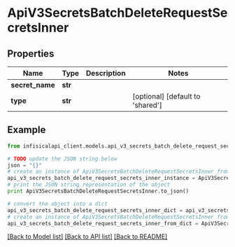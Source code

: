 # ApiV3SecretsBatchDeleteRequestSecretsInner


## Properties
Name | Type | Description | Notes
------------ | ------------- | ------------- | -------------
**secret_name** | **str** |  | 
**type** | **str** |  | [optional] [default to 'shared']

## Example

```python
from infisicalapi_client.models.api_v3_secrets_batch_delete_request_secrets_inner import ApiV3SecretsBatchDeleteRequestSecretsInner

# TODO update the JSON string below
json = "{}"
# create an instance of ApiV3SecretsBatchDeleteRequestSecretsInner from a JSON string
api_v3_secrets_batch_delete_request_secrets_inner_instance = ApiV3SecretsBatchDeleteRequestSecretsInner.from_json(json)
# print the JSON string representation of the object
print ApiV3SecretsBatchDeleteRequestSecretsInner.to_json()

# convert the object into a dict
api_v3_secrets_batch_delete_request_secrets_inner_dict = api_v3_secrets_batch_delete_request_secrets_inner_instance.to_dict()
# create an instance of ApiV3SecretsBatchDeleteRequestSecretsInner from a dict
api_v3_secrets_batch_delete_request_secrets_inner_from_dict = ApiV3SecretsBatchDeleteRequestSecretsInner.from_dict(api_v3_secrets_batch_delete_request_secrets_inner_dict)
```
[[Back to Model list]](../README.md#documentation-for-models) [[Back to API list]](../README.md#documentation-for-api-endpoints) [[Back to README]](../README.md)


